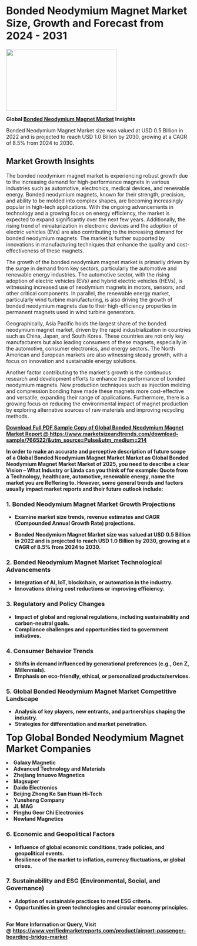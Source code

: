 <H1>Bonded Neodymium Magnet Market Size, Growth and Forecast from 2024 - 2031</H1><img class="aligncenter size-medium wp-image-584254" src="https://thirdeyenews.in/wp-content/uploads/2024/09/Global-Market-Research-300x168.jpeg" alt="" width="300" height="168" /><p><strong>Global&nbsp;<a href="https://www.marketsizeandtrends.com/download-sample/766522/&amp;utm_source=Pulse&amp;utm_medium=214">Bonded Neodymium Magnet Market</a> Insights</strong></p><p>Bonded Neodymium Magnet Market size was valued at USD 0.5 Billion in 2022 and is projected to reach USD 1.0 Billion by 2030, growing at a CAGR of 8.5% from 2024 to 2030.</p><p><h2>Market Growth Insights</h2> <p>The bonded neodymium magnet market is experiencing robust growth due to the increasing demand for high-performance magnets in various industries such as automotive, electronics, medical devices, and renewable energy. Bonded neodymium magnets, known for their strength, precision, and ability to be molded into complex shapes, are becoming increasingly popular in high-tech applications. With the ongoing advancements in technology and a growing focus on energy efficiency, the market is expected to expand significantly over the next few years. Additionally, the rising trend of miniaturization in electronic devices and the adoption of electric vehicles (EVs) are also contributing to the increasing demand for bonded neodymium magnets. The market is further supported by innovations in manufacturing techniques that enhance the quality and cost-effectiveness of these magnets.</p> <p><strong><a href="#"></a></strong></p> <p>The growth of the bonded neodymium magnet market is primarily driven by the surge in demand from key sectors, particularly the automotive and renewable energy industries. The automotive sector, with the rising adoption of electric vehicles (EVs) and hybrid electric vehicles (HEVs), is witnessing increased use of neodymium magnets in motors, sensors, and other critical components. In parallel, the renewable energy market, particularly wind turbine manufacturing, is also driving the growth of bonded neodymium magnets due to their high-efficiency properties in permanent magnets used in wind turbine generators.</p> <p>Geographically, Asia Pacific holds the largest share of the bonded neodymium magnet market, driven by the rapid industrialization in countries such as China, Japan, and South Korea. These countries are not only key manufacturers but also leading consumers of these magnets, especially in the automotive, consumer electronics, and energy sectors. The North American and European markets are also witnessing steady growth, with a focus on innovation and sustainable energy solutions.</p> <p>Another factor contributing to the market's growth is the continuous research and development efforts to enhance the performance of bonded neodymium magnets. New production techniques such as injection molding and compression bonding have made these magnets more cost-effective and versatile, expanding their range of applications. Furthermore, there is a growing focus on reducing the environmental impact of magnet production by exploring alternative sources of raw materials and improving recycling methods.</p> <p><strong><a href="#"></p><p><span class=""><strong>Download Full PDF Sample Copy of Global Bonded Neodymium Magnet Market Report</strong> @ <a href="https://www.marketsizeandtrends.com/download-sample/766522/&amp;utm_source=Pulse&amp;utm_medium=214" target="_blank">https://www.marketsizeandtrends.com/download-sample/766522/&amp;utm_source=Pulse&amp;utm_medium=214</a></span></p><p>In order to make an accurate and perceptive description of future scope of a Global&nbsp;Bonded Neodymium Magnet Market Market as Global&nbsp;Bonded Neodymium Magnet Market Market of 2025, you need to describe a clear Vision &ndash; What Industry or Linda can you think of for example: Quote from a Technology, healthcare, automotive, renewable energy, name the market you are Reffering to. However, some general trends and factors usually impact market reports and their future outlook include:</p><h3>1.&nbsp;<strong>Bonded Neodymium Magnet Market Growth Projections</strong></h3><ul><li>Examine market size trends, revenue estimates and CAGR (Compounded Annual Growth Rate) projections.</li><li><p>Bonded Neodymium Magnet Market size was valued at USD 0.5 Billion in 2022 and is projected to reach USD 1.0 Billion by 2030, growing at a CAGR of 8.5% from 2024 to 2030.</p></li></ul><h3>2.&nbsp;<strong>Bonded Neodymium Magnet Market Technological Advancements</strong></h3><ul><li>Integration of AI, IoT, blockchain, or automation in the industry.</li><li>Innovations driving cost reductions or improving efficiency.</li></ul><h3>3.&nbsp;<strong>Regulatory and Policy Changes</strong></h3><ul><li>Impact of global and regional regulations, including sustainability and carbon-neutral goals.</li><li>Compliance challenges and opportunities tied to government initiatives.</li></ul><h3>4.&nbsp;<strong>Consumer Behavior Trends</strong></h3><ul><li>Shifts in demand influenced by generational preferences (e.g., Gen Z, Millennials).</li><li>Emphasis on eco-friendly, ethical, or personalized products/services.</li></ul><h3>5.&nbsp;<strong>Global Bonded Neodymium Magnet Market Competitive Landscape</strong></h3><ul><li>Analysis of key players, new entrants, and partnerships shaping the industry.</li><li>Strategies for differentiation and market penetration.</li></ul><p data-pm-slice="1 1 []"><span style="color: inherit; font-family: inherit; font-size: 25px;">Top Global Bonded Neodymium Magnet Market Companies</span></p><div class="" data-test-id=""><p><li>Galaxy Magnetic</li><li> Advanced Technology and Materials</li><li> Zhejiang Innuovo Magnetics</li><li> Magsuper</li><li> Daido Electronics</li><li> Beijing Zhong Ke San Huan Hi-Tech</li><li> Yunsheng Company</li><li> JL MAG</li><li> Pinghu Geor Chi Electronics</li><li> Newland Magnetics</li></p></div><h3>6.&nbsp;<strong>Economic and Geopolitical Factors</strong></h3><ul><li>Influence of global economic conditions, trade policies, and geopolitical events.</li><li>Resilience of the market to inflation, currency fluctuations, or global crises.</li></ul><h3>7.&nbsp;<strong>Sustainability and ESG (Environmental, Social, and Governance)</strong></h3><ul><li>Adoption of sustainable practices to meet ESG criteria.</li><li>Opportunities in green technologies and circular economy principles.</li></ul><h2><strong style="font-size: 14px;">For More Information or Query, Visit @&nbsp;</strong><a style="background-color: #ffffff; font-size: 14px;" href="https://www.marketsizeandtrends.com/report/bonded-neodymium-magnet-market/" target="_blank">https://www.verifiedmarketreports.com/product/airport-passenger-boarding-bridge-market</a></h2>
